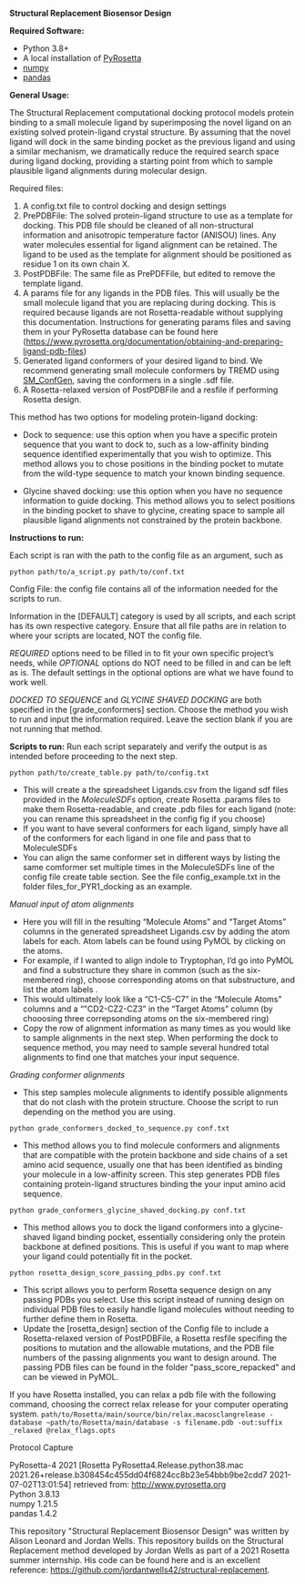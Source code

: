 **Structural Replacement Biosensor Design** 

**Required Software:**

* Python 3.8+
* A local installation of [PyRosetta](https://www.pyrosetta.org/home)
* [numpy](https://numpy.org/)
* [pandas](https://pandas.pydata.org/)


**General Usage:**

The Structural Replacement computational docking protocol models protein binding to a small molecule ligand by superimposing the novel ligand on an existing solved protein-ligand crystal structure. By assuming that the novel ligand will dock in the same binding pocket as the previous ligand and using a similar mechanism, we dramatically reduce the required search space during ligand docking, providing a starting point from which to sample plausible ligand alignments during molecular design. 

Required files: 
1. A config.txt file to control docking and design settings 
2. PrePDBFile: The solved protein-ligand structure to use as a template for docking. This PDB file should be cleaned of all non-structural information and anisotropic temperature factor (ANISOU) lines. Any water molecules essential for ligand alignment can be retained. The ligand to be used as the template for alignment should be positioned as residue 1 on its own chain X. 
3. PostPDBFile: The same file as PrePDFFile, but edited to remove the template ligand. 
4. A params file for any ligands in the PDB files. This will usually be the small molecule ligand that you are replacing during docking. This is required because ligands are not Rosetta-readable without supplying this documentation. Instructions for generating params files and saving them in your PyRosetta database can be found here (https://www.pyrosetta.org/documentation/obtaining-and-preparing-ligand-pdb-files)
5. Generated ligand conformers of your desired ligand to bind. We recommend generating small molecule conformers by TREMD using [SM_ConfGen](https://github.com/ajfriedman22/SM_ConfGen/tree/main), saving the conformers in a single .sdf file. 
6. A Rosetta-relaxed version of PostPDBFile and a resfile if performing Rosetta design. 


This method has two options for modeling protein-ligand docking: 
* Dock to sequence: use this option when you have a specific protein sequence that you want to dock to, such as a low-affinity binding sequence identified experimentally that you wish to optimize. This method allows you to chose positions in the binding pocket to mutate from the wild-type sequence to match your known binding sequence. 

* Glycine shaved docking: use this option when you have no sequence information to guide docking. This method allows you to select positions in the binding pocket to shave to glycine, creating space to sample all plausible ligand alignments not constrained by the protein backbone. 


**Instructions to run:** 

Each script is ran with the path to the config file as an argument, such as

`python path/to/a_script.py path/to/conf.txt`

Config File: the config file contains all of the information needed for the scripts to run.

Information in the [DEFAULT] category is used by all scripts, and each script has its own respective category. Ensure that all file paths are in relation to where your scripts are located, NOT the config file.

*REQUIRED* options need to be filled in to fit your own specific project’s needs, while *OPTIONAL* options do NOT need to be filled in and can be left as is. The default settings in the optional options are what we have found to work well. 

*DOCKED TO SEQUENCE* and *GLYCINE SHAVED DOCKING* are both specified in the [grade_conformers] section. Choose the method you wish to run and input the information required. Leave the section blank if you are not running that method. 

**Scripts to run:**
Run each script separately and verify the output is as intended before proceeding to the next step. 

`python path/to/create_table.py path/to/config.txt`
* This will create a the spreadsheet Ligands.csv from the ligand sdf files provided in the *MoleculeSDFs* option, create Rosetta .params files to make them Rosetta-readable, and create .pdb files for each ligand (note: you can rename this spreadsheet in the config fig if you choose)
* If you want to have several conformers for each ligand, simply have all of the conformers for each ligand in one file and pass that to MoleculeSDFs
* You can align the same conformer set in different ways by listing the same comformer set multiple times in the MoleculeSDFs line of the config file create table section. See the file config_example.txt in the folder files_for_PYR1_docking as an example. 

*Manual input of atom alignments*
* Here you will fill in the resulting “Molecule Atoms” and “Target Atoms” columns in the generated spreadsheet Ligands.csv by adding the atom labels for each. Atom labels can be found using PyMOL by clicking on the atoms.
* For example, if I wanted to align indole to Tryptophan, I’d go into PyMOL and find a substructure they share in common (such as the six-membered ring), choose corresponding atoms on that substructure, and list the atom labels .
* This would ultimately look like a “C1-C5-C7” in the “Molecule Atoms” columns and a “"CD2-CZ2-CZ3” in the “Target Atoms” column (by chooosing three correpsonding atoms on the six-membered ring)
* Copy the row of alignment information as many times as you would like to sample alignments in the next step. When performing the dock to sequence method, you may need to sample several hundred total alignments to find one that matches your input sequence. 

*Grading conformer alignments*
* This step samples molecule alignments to identify possible alignments that do not clash with the protein structure. Choose the script to run depending on the method you are using. 

`python grade_conformers_docked_to_sequence.py conf.txt` 
* This method allows you to find molecule conformers and alignments that are compatible with the protein backbone and side chains of a set amino acid sequence, usually one that has been identified as binding your molecule in a low-affinity screen. This step generates PDB files containing protein-ligand structures binding the your input amino acid sequence. 

`python grade_conformers_glycine_shaved_docking.py conf.txt` 
* This method allows you to dock the ligand conformers into a glycine-shaved ligand binding pocket, essentially considering only the protein backbone at defined positions. This is useful if you want to map where your ligand could potentially fit in the pocket. 

`python rosetta_design_score_passing_pdbs.py conf.txt`
* This script allows you to perform Rosetta sequence design on any passing PDBs you select. Use this script instead of running design on individual PDB files to easily handle ligand molecules without needing to further define them in Rosetta. 
* Update the [rosetta_design] section of the Config file to include a Rosetta-relaxed version of PostPDBFile, a Rosetta resfile specifing the positions to mutation and the allowable mutations, and the PDB file numbers of the passing alignments you want to design around. The passing PDB files can be found in the folder "pass_score_repacked" and can be viewed in PyMOL. 

If you have Rosetta installed, you can relax a pdb file with the following command, choosing the correct relax release for your computer operating system. 
`path/to/Rosetta/main/source/bin/relax.macosclangrelease -database ~path/to/Rosetta/main/database -s filename.pdb -out:suffix _relaxed @relax_flags.opts`




Protocol Capture 

PyRosetta-4 2021 [Rosetta PyRosetta4.Release.python38.mac 2021.26+release.b308454c455dd04f6824cc8b23e54bbb9be2cdd7 2021-07-02T13:01:54] retrieved from: http://www.pyrosetta.org \
Python 3.8.13 \
numpy 1.21.5 \
pandas 1.4.2


This repository "Structural Replacement Biosensor Design" was written by Alison Leonard and Jordan Wells. This repository builds on the Structural Replacement method developed by Jordan Wells as part of a 2021 Rosetta summer internship. His code can be found here and is an excellent reference: https://github.com/jordantwells42/structural-replacement.

